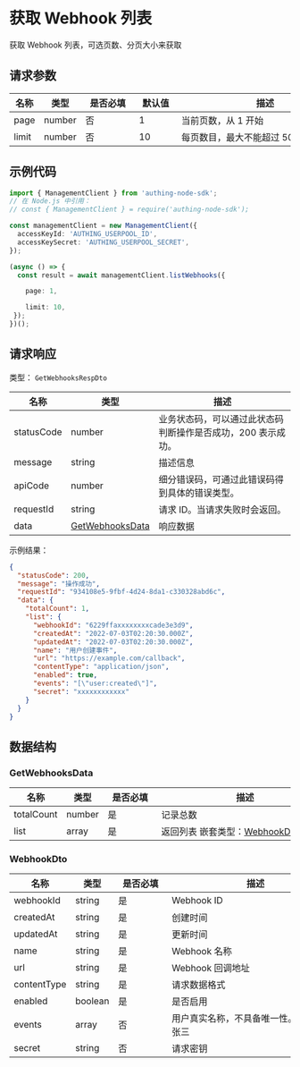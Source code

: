 # 获取 Webhook 列表

<!--
  警告⚠️：
  不要直接修改该文档，
  https://github.com/Authing/authing-docs-factory
  使用该项目进行生成
-->

<LastUpdated />

获取 Webhook 列表，可选页数、分页大小来获取

## 请求参数

| 名称 | 类型 | <div style="width:80px">是否必填</div> | <div style="width:60px">默认值</div> | <div style="width:300px">描述</div> | <div style="width:200px">示例值</div> |
| ---- | ---- | ---- | ---- | ---- | ---- |
 | page | number  | 否 | 1 | 当前页数，从 1 开始  | `1` |
 | limit | number  | 否 | 10 | 每页数目，最大不能超过 50，默认为 10  | `10` |


## 示例代码
```ts
import { ManagementClient } from 'authing-node-sdk';
// 在 Node.js 中引用：
// const { ManagementClient } = require('authing-node-sdk');

const managementClient = new ManagementClient({
  accessKeyId: 'AUTHING_USERPOOL_ID',
  accessKeySecret: 'AUTHING_USERPOOL_SECRET',
});

(async () => {
  const result = await managementClient.listWebhooks({

    page: 1,

    limit: 10,
 });
})();
```


## 请求响应

类型： `GetWebhooksRespDto`

| 名称 | 类型 | 描述 |
| ---- | ---- | ---- |
| statusCode | number | 业务状态码，可以通过此状态码判断操作是否成功，200 表示成功。 |
| message | string | 描述信息 |
| apiCode | number | 细分错误码，可通过此错误码得到具体的错误类型。 |
| requestId | string | 请求 ID。当请求失败时会返回。 |
| data | <a href="#GetWebhooksData">GetWebhooksData</a> | 响应数据 |



示例结果：

```json
{
  "statusCode": 200,
  "message": "操作成功",
  "requestId": "934108e5-9fbf-4d24-8da1-c330328abd6c",
  "data": {
    "totalCount": 1,
    "list": {
      "webhookId": "6229ffaxxxxxxxxcade3e3d9",
      "createdAt": "2022-07-03T02:20:30.000Z",
      "updatedAt": "2022-07-03T02:20:30.000Z",
      "name": "用户创建事件",
      "url": "https://example.com/callback",
      "contentType": "application/json",
      "enabled": true,
      "events": "[\"user:created\"]",
      "secret": "xxxxxxxxxxxx"
    }
  }
}
```

## 数据结构


### <a id="GetWebhooksData"></a> GetWebhooksData

| 名称 | 类型 | <div style="width:80px">是否必填</div> | <div style="width:300px">描述</div> | <div style="width:200px">示例值</div> |
| ---- |  ---- | ---- | ---- | ---- |
| totalCount | number | 是 | 记录总数   |  `1` |
| list | array | 是 | 返回列表 嵌套类型：<a href="#WebhookDto">WebhookDto</a>。  |  |


### <a id="WebhookDto"></a> WebhookDto

| 名称 | 类型 | <div style="width:80px">是否必填</div> | <div style="width:300px">描述</div> | <div style="width:200px">示例值</div> |
| ---- |  ---- | ---- | ---- | ---- |
| webhookId | string | 是 | Webhook ID   |  `6229ffaxxxxxxxxcade3e3d9` |
| createdAt | string | 是 | 创建时间   |  `2022-07-03T02:20:30.000Z` |
| updatedAt | string | 是 | 更新时间   |  `2022-07-03T02:20:30.000Z` |
| name | string | 是 | Webhook 名称   |  `用户创建事件` |
| url | string | 是 | Webhook 回调地址   |  `https://example.com/callback` |
| contentType | string | 是 | 请求数据格式   | application/json |
| enabled | boolean | 是 | 是否启用   |  `true` |
| events | array | 否 | 用户真实名称，不具备唯一性。 示例值: 张三   |  `["user:created"]` |
| secret | string | 否 | 请求密钥   |  `xxxxxxxxxxxx` |


